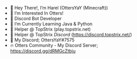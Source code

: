 - 👋 Hey There!, I’m Harel (OttersYaY (Minecraft))
- 🦦 I’m Interested In Otters!
- 🌟 Discord Bot Developer
- 🏫 I’m Currently Learning Java & Python
- 🎻 Helper @ TopStrix (play.topstrix.net)
- 🎻 Helper @ TopStrix *Discord* (https://discord.topstrix.net/)
- 🎼 My Discord; OttersYaY#7575
- 🔥 Otters Community - My Discord Server; https://discord.gg/dRMGcZtbju

<!---
OttersYaY/OttersYaY is a ✨ special ✨ repository because its `README.md` (this file) appears on your GitHub profile.
You can click the Preview link to take a look at your changes.
--->
